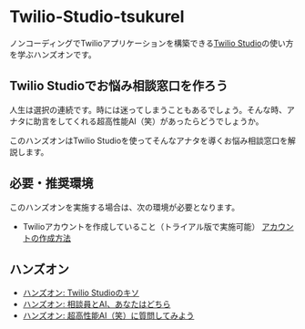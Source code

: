 # Twilio-Studio-tsukurel

ノンコーディングでTwilioアプリケーションを構築できる[Twilio Studio](https://jp.twilio.com/ja/studio)の使い方を学ぶハンズオンです。


## Twilio Studioでお悩み相談窓口を作ろう

人生は選択の連続です。時には迷ってしまうこともあるでしょう。そんな時、アナタに助言をしてくれる超高性能AI（笑）があったらどうでしょうか。

このハンズオンはTwilio Studioを使ってそんなアナタを導くお悩み相談窓口を解説します。


## 必要・推奨環境
このハンズオンを実施する場合は、次の環境が必要となります。

- Twilioアカウントを作成していること（トライアル版で実施可能）
[アカウントの作成方法](https://www.twilio.com/blog/how-to-create-twilio-account-jp)


## ハンズオン

- [ハンズオン: Twilio Studioのキソ](/docs/01-Studio-Basics/00-Overview.md)
- [ハンズオン: 相談員とAI、あなたはどちら](/docs/02-Split-Flow/00-Overview.md)
- [ハンズオン: 超高性能AI（笑）に質問してみよう](/docs/03-Studio-Advanced-Features/00-Overview.md)
